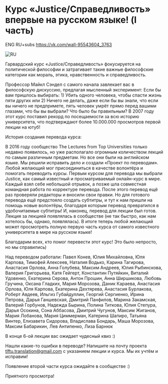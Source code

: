 Курс «Justice/Справедливость» впервые на русском языке! (I часть)
=================================================================

ENG RU+subs <https://vk.com/wall-95543604_3763>

![RU](https://www.youtube.com/watch?v=-Qa6jmR_p0o)

Гарвардский курс «Justice/Справедливость» фокусируется на политической философии и затрагивает такие важные философские категории как мораль, этика, нравственность и справедливость.

Профессор Майкл Сэндел с самого начала завлекает вас в философскую дискуссию, предлагая мысленный эксперимент: Если бы вам пришлось выбирать: 1) Убить одного человека, чтобы спасти жизнь пяти других или 2) Ничего не делать, даже если бы вы знали, что если вы ничего не предпримете, пять человек умрёт прямо перед вашими глазами, что бы вы выбрали? Что было бы правильным? В 2007 году этот курс поставил рекорд по посещаемости за всю историю университета, что подтверждают более 10.000.000 просмотров первой лекции на ютуб!

История создания перевода курса:

В 2016 году сообщество The Lectures from Top Universities только недавно появилось, но уже располагало огромным количеством лекций по самым различным предметам. Но все они были на английском языке. Мы решили исправить дело и создали «Проект по переводам». Любой желающий мог присоединиться в качестве волонтёра и помогать переводить курсы. Первым курсом для перевода мы выбрали Justice, как самый известный и просматриваемый онлайн-курс в мире. Каждый взял себе небольшой отрывок, а позже шла совместная командная работа по корректуре перевода. После этого перевод ещё раз проверяли редакторы и вносили свои правки. Но для готового перевода ещё предстояло создать субтитры, и тут к нам пришли на помощь новые волонтёры, благодаря которым перевод превратился в удобочитаемые субтитры! И, наконец, перевод для лекции был готов. Лекция за лекцией появлялась в сообществе (не так быстро, как нам хотелось бы, однако, появлялась). В итоге теперь любой желающий может просмотреть полную первую часть курса от самого известного университета в мире на русском языке!

Благодарим всех, кто помог перевести этот курс! Это было непросто, но мы справились)

Над переводом работали: Павел Конев, Юлия Михайловна, Юля Карпова, Тимофей Алексеев, Наталия Водько, Карина Тагирова, Анастасия Орлова, Анна Голубева, Максим Андреев, Юлия Рыбинскова, Валерия Григорьева, Катя Гейгерт, Константин Путяйкин, Виталий Удовенко, Екатерина Серова, Антон Прошин, Анна Ширшикова, Любовь Гручина, Оксана Гладких, Мария Морозова, Даник Караева, Анастасия Орлова, Юля Карпова, Екатерина Дехтярева, Анастасия Бурлакова, Роберт Авдеев, Ильгиз Губайдуллин, Георгий Сергиенко, Ирина Петрова, Дарья Ганшевская, Дмитрий Панфилов, Марина Закамская, Валерий Горбунов, Надежда Бырина, Полина Титкова, Юлия Степура, Дарья Осокина, Сона Аббасова, Дмитрий Чугунов, Максим Жиганов, Мария Лобанова, Мария Циммерман, Катерина Шапиро, Татьяна Винтер, Елизавета Сидорова, Владислава Бондарь, Маша Морозова, Максим Бабарикин, Лев Антипенко, Лиза Барнюк

В конце 6-ой лекции вас ожидает чудесный квиз :)

Нашли какие-то ошибки в переводе? Напишите на почту проекта tlftu.translation@gmail.com с указанием лекции и курса. Мы их учтём и исправим!

Появление второй части курса ожидайте в сообществе :)

Приятного просмотра!
